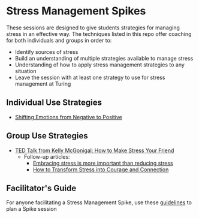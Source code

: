 # Stress Management Spikes
These sessions are designed to give students strategies for managing stress in an effective way. The techniques listed in this repo offer coaching for both individuals and groups in order to:

* Identify sources of stress
* Build an understanding of multiple strategies available to manage stress
* Understanding of how to apply stress management strategies to any situation
* Leave the session with at least one strategy to use for stress management at Turing

## Individual Use Strategies
* [Shifting Emotions from Negative to Positive](https://github.com/turingschool/career-development-curriculum/blob/master/stress_management_spikes/shifting_negative_emotions.md)

## Group Use Strategies
* [TED Talk from Kelly McGonigal: How to Make Stress Your Friend](http://www.ted.com/talks/kelly_mcgonigal_how_to_make_stress_your_friend?language=en)
   * Follow-up articles: 
      * [Embracing stress is more important than reducing stress](http://news.stanford.edu/2015/05/07/stress-embrace-mcgonigal-050715/)
      * [How to Transform Stress into Courage and Connection](http://greatergood.berkeley.edu/article/item/how_to_transform_stress_courage_connection)
  
  
## Facilitator's Guide 
For anyone facilitating a Stress Management Spike, use these [guidelines](https://github.com/turingschool/career-development-curriculum/blob/master/stress_management_spikes/stress_management_facilitator_guide.md) to plan a Spike session
